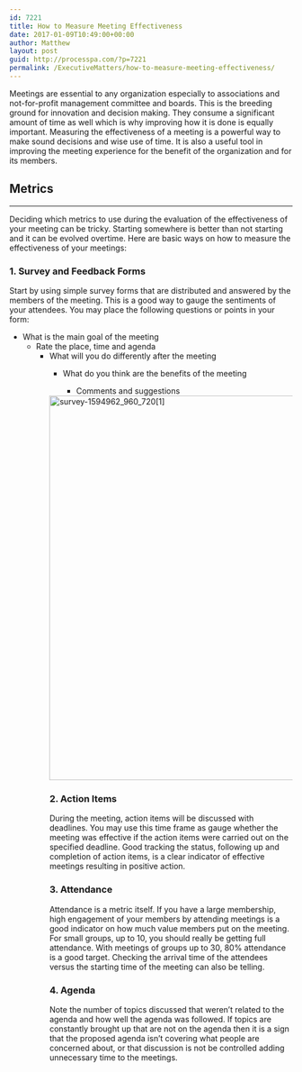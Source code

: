 ```yaml
---
id: 7221
title: How to Measure Meeting Effectiveness
date: 2017-01-09T10:49:00+00:00
author: Matthew
layout: post
guid: http://processpa.com/?p=7221
permalink: /ExecutiveMatters/how-to-measure-meeting-effectiveness/
---
```

Meetings are essential to any organization especially to associations and not-for-profit management committee and boards. This is the breeding ground for innovation and decision making. They consume a significant amount of time as well which is why improving how it is done is equally important. Measuring the effectiveness of a meeting is a powerful way to make sound decisions and wise use of time. It is also a useful tool in improving the meeting experience for the benefit of the organization and for its members. 

## Metrics

**** 

Deciding which metrics to use during the evaluation of the effectiveness of your meeting can be tricky. Starting somewhere is better than not starting and it can be evolved overtime. Here are basic ways on how to measure the effectiveness of your meetings: 

### 1. Survey and Feedback Forms

Start by using simple survey forms that are distributed and answered by the members of the meeting. This is a good way to gauge the sentiments of your attendees. You may place the following questions or points in your form: 

  * What is the main goal of the meeting 
      * Rate the place, time and agenda 
          * What will you do differently after the meeting 
              * What do you think are the benefits of the meeting 
                  * Comments and suggestions</ul> 
                <img title="survey-1594962_960_720[1]" style="border-top: 0px; border-right: 0px; background-image: none; border-bottom: 0px; padding-top: 0px; padding-left: 0px; border-left: 0px; display: inline; padding-right: 0px" border="0" alt="survey-1594962_960_720[1]" src="http://processpa.com/wp-content/uploads/2017/01/survey-1594962_960_7201.jpg" width="1024" height="683" />
                
                ### 2. Action Items
                
                During the meeting, action items will be discussed with deadlines. You may use this time frame as gauge whether the meeting was effective if the action items were carried out on the specified deadline. Good tracking the status, following up and completion of action items, is a clear indicator of effective meetings resulting in positive action. 
                
                ### 3. Attendance
                
                Attendance is a metric itself. If you have a large membership, high engagement of your members by attending meetings is a good indicator on how much value members put on the meeting. For small groups, up to 10, you should really be getting full attendance. With meetings of groups up to 30, 80% attendance is a good target. Checking the arrival time of the attendees versus the starting time of the meeting can also be telling. 
                
                ### 4. Agenda
                
                Note the number of topics discussed that weren’t related to the agenda and how well the agenda was followed. If topics are constantly brought up that are not on the agenda then it is a sign that the proposed agenda isn’t covering what people are concerned about, or that discussion is not be controlled adding unnecessary time to the meetings.
